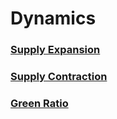 # Dynamics

### [**Supply Expansion**](https://app.gitbook.com/o/-M\_bmp-\_zWliWIWoS5D7/s/-M\_bmxz70gvEJ0PLIHFc/\~/changes/244/tokenomics-and-mechanisms/dynamics/supply-expansion)

### [**Supply Contraction**](https://app.gitbook.com/o/-M\_bmp-\_zWliWIWoS5D7/s/-M\_bmxz70gvEJ0PLIHFc/\~/changes/244/tokenomics-and-mechanisms/dynamics/supply-contraction)

### [**Green Ratio**](https://app.gitbook.com/o/-M\_bmp-\_zWliWIWoS5D7/s/-M\_bmxz70gvEJ0PLIHFc/\~/changes/244/tokenomics-and-mechanisms/dynamics/green-ratio)
